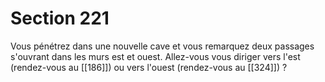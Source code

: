 # Section 221

Vous pénétrez dans une nouvelle cave et vous remarquez deux passages s'ouvrant dans les murs est et ouest. Allez-vous vous diriger vers l'est (rendez-vous au [[186]]) ou vers l'ouest (rendez-vous au [[324]]) ?